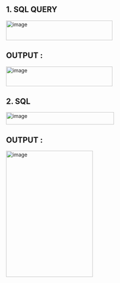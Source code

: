 ## 1. SQL QUERY 
<img width="292" height="54" alt="image" src="https://github.com/user-attachments/assets/f036e7b2-b360-4581-9944-b9765a466598" />

## OUTPUT :
<img width="292" height="54" alt="image" src="https://github.com/user-attachments/assets/79cf0aa6-daec-4525-9e2d-6f4fdf3274c2" />

## 2. SQL 
<img width="296" height="34" alt="image" src="https://github.com/user-attachments/assets/1fa0d73f-b42e-4ee2-b239-cce19d9bc61b" />

## OUTPUT :
<img width="238" height="346" alt="image" src="https://github.com/user-attachments/assets/227d5929-d972-4243-9a73-eebea02cf5e9" />


